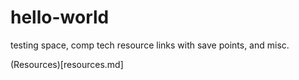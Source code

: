 # hello-world
testing space, comp tech resource links with save points, and misc.

(Resources)[resources.md]
